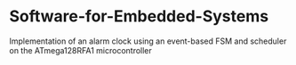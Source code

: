 # Software-for-Embedded-Systems

Implementation of an alarm clock using an event-based FSM and scheduler on the ATmega128RFA1 microcontroller

